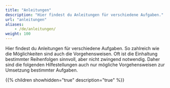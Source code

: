 ```yaml
---
title: "Anleitungen"
description: "Hier findest du Anleitungen für verschiedene Aufgaben."
url: "anleitungen"
aliases:
    - /de/anleitungen/
weight: 100
---
```


Hier findest du Anleitungen für verschiedene Aufgaben. So zahlreich wie die Möglichkeiten sind auch die
Vorgehensweisen. Oft ist die Einhaltung bestimmter Reihenfolgen sinnvoll, aber nicht zwingend notwendig. Daher sind 
die folgenden Hilfestellungen auch nur mögliche Vorgehensweisen zur Umsetzung bestimmter Aufgaben.

{{% children showhidden="true" description="true" %}}
